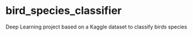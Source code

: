 # bird_species_classifier
Deep Learning project based on a Kaggle dataset to classify birds species
